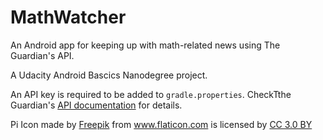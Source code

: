 # MathWatcher

An Android app for keeping up with math-related news using The Guardian's API.

A Udacity Android Bascics Nanodegree project.

An API key is required to be added to ```gradle.properties```. CheckTthe Guardian's [API documentation](https://open-platform.theguardian.com/documentation/) for details.  

Pi Icon made by <a href="http://www.freepik.com" title="Freepik">Freepik</a> from <a href="https://www.flaticon.com/" title="Flaticon">www.flaticon.com</a> is licensed by <a href="http://creativecommons.org/licenses/by/3.0/" title="Creative Commons BY 3.0" target="_blank">CC 3.0 BY</a>
